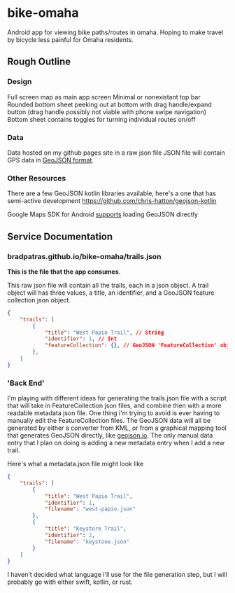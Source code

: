 # bike-omaha

Android app for viewing bike paths/routes in omaha.  Hoping to make travel by bicycle less painful for Omaha residents.

## Rough Outline
### Design
Full screen map as main app screen
Minimal or nonexistant top bar
Rounded bottom sheet peeking out at bottom with drag handle/expand button (drag handle possibly not viable with phone swipe navigation)
Bottom sheet contains toggles for turning individual routes on/off

### Data
Data hosted on my github pages site in a raw json file
JSON file will contain GPS data in [GeoJSON format](https://geojson.org/). 

### Other Resources
There are a few GeoJSON kotlin libraries available, here's a one that has semi-active development https://github.com/chris-hatton/geojson-kotlin 

Google Maps SDK for Android [supports](https://developers.google.com/maps/documentation/android-sdk/utility/geojson) loading GeoJSON directly

## Service Documentation

### bradpatras.github.io/bike-omaha/trails.json
 **This is the file that the app consumes**.

This raw json file will contain all the trails, each in a json object. A trail object will has three values, a title, an identifier, and a GeoJSON feature collection json object.

```json
{
	"trails": [
		{
			"title": "West Papio Trail", // String
			"identifier": 1, // Int
			"featureCollection": {}, // GeoJSON 'FeatureCollection' object
		},
	]
}
```

### 'Back End'
I'm playing with different ideas for generating the trails.json file with a script that will take in FeatureCollection json files, and combine then with a more readable metadata json file.  One thing i'm trying to avoid is ever having to manually edit the FeatureCollection files.  The GeoJSON data will all be generated by either a converter from KML, or from a graphical mapping tool that generates GeoJSON directly, like [geojson.io](https://geojson.io/).  The only manual data entry that I plan on doing is adding a new metadata entry when I add a new trail.

Here's what a metadata.json file might look like
```json
{
	"trails": [
		{
			"title": "West Papio Trail",
			"identifier": 1,
			"filename": "west-papio.json"
		},
		{
			"title": "Keystore Trail",
			"identifier": 2,
			"filename": "keystone.json"
		}
	]
}
```

I haven't decided what language i'll use for the file generation step, but I will probably go with either swift, kotlin, or rust.  
